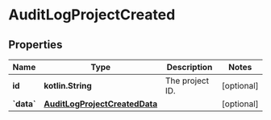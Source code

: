 
# AuditLogProjectCreated

## Properties
| Name | Type | Description | Notes |
| ------------ | ------------- | ------------- | ------------- |
| **id** | **kotlin.String** | The project ID. |  [optional] |
| **&#x60;data&#x60;** | [**AuditLogProjectCreatedData**](AuditLogProjectCreatedData.md) |  |  [optional] |



